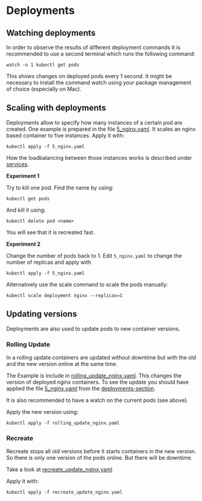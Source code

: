 # Deployments

## Watching deployments

In order to observe the results of different deployment commands it is recommended to use a second terminal which runs the following command:

```
watch -n 1 kubectl get pods
```

This shows changes on deployed pods every 1 second. It might be necessary to install the command watch using your package management of choice (especially on Mac).

## Scaling with deployments

Deployments allow to specify how many instances of a certain pod are created. One example is prepared in the file [5_nginx.yaml](5_nginx.yaml). It scales an nginx based container to five instances. Apply it with:

```
kubectl apply -f 5_nginx.yaml
```

How the loadbalancing between those instances works is described under [services](../services/README.md).

**Experiment 1**

Try to kill one pod. Find the name by using:

```
kubectl get pods
```

And kill it using:

```
kubectl delete pod <name>
```

You will see that it is recreated fast.

**Experiment 2**

Change the number of pods back to 1. Edit `5_nginx.yaml` to change the number of replicas and apply with

```
kubectl apply -f 5_nginx.yaml
```

Alternatively use the scale command to scale the pods manually:

```
kubectl scale deployment nginx --replicas=1
```

## Updating versions

Deployments are also used to update pods to new container versions. 

### Rolling Update

In a rolling update containers are updated without downtime but with the old and the new
version online at the same time. 

The Example is include in [rolling_update_nginx.yaml](rolling_update_nginx.yaml). This changes the version of deployed nginx containers.
To see the update you should have applied the file [5_nginx.yaml](5_nginx.yaml) from the [deployments-section](../deployments/README.md).

It is also recommended to have a watch on the current pods (see above).

Apply the new version using:

```
kubectl apply -f rolling_update_nginx.yaml
```

### Recreate

Recreate stops all old versions before it starts containers in the new version. So there is only one version of the pods online. But there will be downtime. 

Take a look at [recreate_update_nginx.yaml](recreate_update_nginx.yaml) 

Apply it with:

``` 
kubectl apply -f recreate_update_nginx.yaml
```
